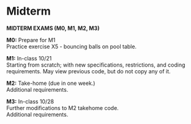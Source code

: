 # Midterm

__MIDTERM EXAMS (M0, M1, M2, M3)__

**M0:**  Prepare for M1  
Practice exercise X5 - bouncing balls on pool table.

**M1:**  In-class 10/21  
Starting from scratch; with new specifications, restrictions, and coding requirements.
May view previous code, but do not copy any of it.

**M2:**  Take-home (due in one week.)  
Additional requirements.

**M3:**  In-class 10/28  
Further modifications to M2 takehome code.  
Additional requirements.


